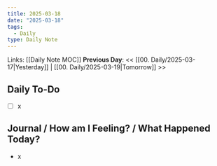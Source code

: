 ```yaml
---
title: 2025-03-18
date: "2025-03-18"
tags:
  - Daily
type: Daily Note
---
```


Links: [[Daily Note MOC]]
**Previous Day**: << [[00. Daily/2025-03-17|Yesterday]] | [[00. Daily/2025-03-19|Tomorrow]] >>

## Daily To-Do
- [ ] x
## Journal / How am I Feeling? / What Happened Today?
- x